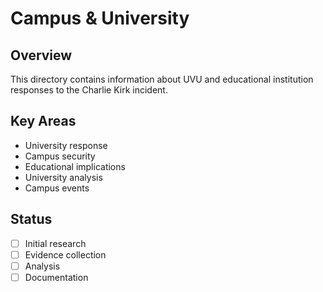 # Campus & University

## Overview
This directory contains information about UVU and educational institution responses to the Charlie Kirk incident.

## Key Areas
- University response
- Campus security
- Educational implications
- University analysis
- Campus events

## Status
- [ ] Initial research
- [ ] Evidence collection
- [ ] Analysis
- [ ] Documentation
